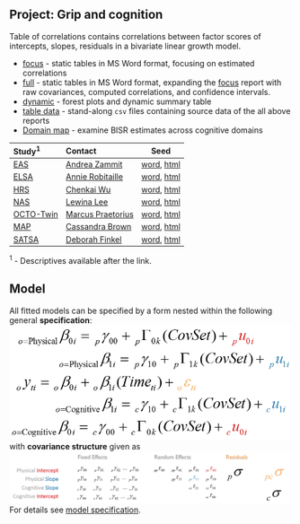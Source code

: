 Project: Grip and cognition
----
Table of correlations contains correlations between factor scores of intercepts, slopes, residuals in a bivariate linear growth model. 
- [focus][corr_focus] - static tables in MS Word format, focusing on estimated correlations 
- [full][corr_full] - static tables in MS Word format, expanding the [focus][corr_focus] report with raw covariances, computed correlations, and confidence intervals. 
- [dynamic][corr_dynamic] - forest plots  and dynamic summary table 
- [table data][table-data] - stand-along `csv` files containing source data of the all above reports
- [Domain map][domain_map] - examine BISR estimates across cognitive domains

| Study<sup>1</sup> | Contact | Seed |
| :---- | :------ | ---- |
| [EAS][eas_table_1]        |[Andrea Zammit](mailto:Andrea.Zammit@einstein.yu.edu)   |[word][eas_word], [html][eas_html] | 
| [ELSA][elsa_table_1]      |[Annie Robitaille](mailto:annie.g.robitaille@gmail.com) |[word][elsa_word], [html][elsa_html] | 
| [HRS][hrs_table_1]        |[Chenkai Wu](mailto:chenkai.wu2010@gmail.com)           |[word][hrs_word], [html][hrs_html] | 
| [NAS][nas_table_1]        |[Lewina Lee](mailto:lewina@bu.edu)                      |[word][nas_word], [html][nas_html] | 
| [OCTO-Twin][nuage_table_1]| [Marcus Praetorius](mailto:marcus.praetorius@psy.gu.se)|[word][octo_word], [html][octo_html] | 
| [MAP][map_table_1]        |[Cassandra Brown](mailto:clb@uvic.ca)                    |[word][map_word], [html][map_html] | 
| [SATSA][satsa_table_1]    | [Deborah Finkel](mailto:dfinkel@ius.edu)               |[word][satsa_word], [html][satsa_html] |   
 
<sup>1</sup> - Descriptives available after the link.

## Model
All fitted models can be specified by a form nested within the following general **specification**:  
[![general_model_specification](https://github.com/IALSA/IALSA-2015-Portland/blob/master/libs/images/general_model_specification.png)](https://github.com/IALSA/IALSA-2015-Portland/blob/master/reports/model-specification/README.md)
</br>
with **covariance structure** given as
[![general_model_specification](https://github.com/IALSA/IALSA-2015-Portland/blob/master/libs/images/specification_covariance_structure.png)](https://github.com/IALSA/IALSA-2015-Portland/blob/master/reports/model-specification/README.md)  
For  details see [model specification](../../reports/model-specification/README.md).  


<!-- Below stored the short-cuts for links -->  
 

[corr_focus]:https://rawgit.com/IALSA/IALSA-2015-Portland/master/reports/correlation-3/correlation-3-grip-focus.docx
[corr_full]:https://rawgit.com/IALSA/IALSA-2015-Portland/master/reports/correlation-3/correlation-3-grip-full.docx
[corr_dynamic]:https://rawgit.com/IALSA/IALSA-2015-Portland/master/reports/correlation-3/correlation-3-grip-summary.html
[table-data]:https://github.com/IALSA/IALSA-2015-Portland/tree/master/reports/correlation-3/table-data
[domain_map]:https://rawgit.com/IALSA/IALSA-2015-Portland/master/reports/domain-map/domain-map-grip.html
  
[eas_table_1]:https://rawgit.com/IALSA/IALSA-2015-Portland/master/studies/table_1_descriptives/Table1_EAS_Descriptives_IALSA_Portland.pdf 
[elsa_table_1]:https://rawgit.com/IALSA/IALSA-2015-Portland/master/studies/table_1_descriptives/Table1_ELSA_Descriptives_IALSA_Portland.pdf   
[hrs_table_1]:https://rawgit.com/IALSA/IALSA-2015-Portland/master/studies/table_1_descriptives/Table1_HRS_Descriptives_IALSA_Portland.pdf 
[ilse_table_1]:https://rawgit.com/IALSA/IALSA-2015-Portland/master/studies/table_1_descriptives/Table1_ILSE_Descriptives_IALSA_Portland.pdf 
[lasa_table_1]:https://rawgit.com/IALSA/IALSA-2015-Portland/master/studies/table_1_descriptives/Table1_LASA_Descriptives_IALSA_Portland.pdf  
[nas_table_1]:https://rawgit.com/IALSA/IALSA-2015-Portland/master/studies/table_1_descriptives/Table1_NAS_Descriptives_IALSA_Portland.pdf 
[nuage_table_1]:https://rawgit.com/IALSA/IALSA-2015-Portland/master/studies/table_1_descriptives/Table1_NuAge_Descriptives_IALSA_Portland.pdf 
[map_table_1]:https://rawgit.com/IALSA/IALSA-2015-Portland/master/studies/table_1_descriptives/Table1_RADC_Descriptives_IALSA_Portland.pdf
[satsa_table_1]:https://rawgit.com/IALSA/IALSA-2015-Portland/master/studies/table_1_descriptives/Table1_SATSA_Descriptives_IALSA_Portland.pdf  


  [eas_word]:https://rawgit.com/IALSA/IALSA-2015-Portland/master/reports/seeds-grip/seed-eas.docx     
 [elsa_word]:https://rawgit.com/IALSA/IALSA-2015-Portland/master/reports/seeds-grip/seed-elsa.docx   
  [hrs_word]:https://rawgit.com/IALSA/IALSA-2015-Portland/master/reports/seeds-grip/seed-hrs.docx     
 [ilse_word]:https://rawgit.com/IALSA/IALSA-2015-Portland/master/reports/seeds-grip/seed-ilse.docx   
  [nas_word]:https://rawgit.com/IALSA/IALSA-2015-Portland/master/reports/seeds-grip/seed-nas.docx   
 [lasa_word]:https://rawgit.com/IALSA/IALSA-2015-Portland/master/reports/seeds-grip/seed-lasa.docx   
[nuage_word]:https://rawgit.com/IALSA/IALSA-2015-Portland/master/reports/seeds-grip/seed-nuage.docx 
 [octo_word]:https://rawgit.com/IALSA/IALSA-2015-Portland/master/reports/seeds-grip/seed-octo.docx   
  [map_word]:https://rawgit.com/IALSA/IALSA-2015-Portland/master/reports/seeds-grip/seed-map.docx     
[satsa_word]:https://rawgit.com/IALSA/IALSA-2015-Portland/master/reports/seeds-grip/seed-satsa.docx   
  
  [eas_html]:https://rawgit.com/IALSA/IALSA-2015-Portland/master/reports/seeds-grip/seed-eas.html     
 [elsa_html]:https://rawgit.com/IALSA/IALSA-2015-Portland/master/reports/seeds-grip/seed-elsa.html   
  [hrs_html]:https://rawgit.com/IALSA/IALSA-2015-Portland/master/reports/seeds-grip/seed-hrs.html     
 [ilse_html]:https://rawgit.com/IALSA/IALSA-2015-Portland/master/reports/seeds-grip/seed-ilse.html   
  [nas_html]:https://rawgit.com/IALSA/IALSA-2015-Portland/master/reports/seeds-grip/seed-nas.html   
 [lasa_html]:https://rawgit.com/IALSA/IALSA-2015-Portland/master/reports/seeds-grip/seed-lasa.html   
[nuage_html]:https://rawgit.com/IALSA/IALSA-2015-Portland/master/reports/seeds-grip/seed-nuage.html 
 [octo_html]:https://rawgit.com/IALSA/IALSA-2015-Portland/master/reports/seeds-grip/seed-octo.html   
  [map_html]:https://rawgit.com/IALSA/IALSA-2015-Portland/master/reports/seeds-grip/seed-map.html     
[satsa_html]:https://rawgit.com/IALSA/IALSA-2015-Portland/master/reports/seeds-grip/seed-satsa.html   
